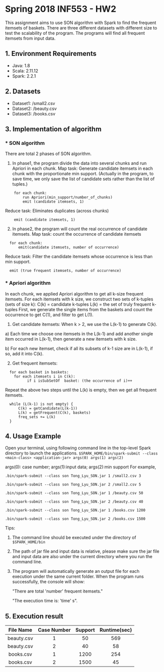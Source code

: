 # Spring 2018 INF553 - HW2
This assignment aims to use SON algorithm with Spark to find the frequent itemsets of baskets. There are three different datasets with different size to test the scalability of the program. The programs will find all frequent itemsets from input data.
## 1. Environment Requirements
* Java: 1.8
* Scala: 2.11.12
* Spark: 2.2.1 
## 2. Datasets
* Dataset1: /small2.csv 
* Dataset2: /beauty.csv
* Dataset3: /books.csv
## 3. Implementation of algorithm
### * SON algorithm 
There are total 2 phases of SON algorithm.
1.	In phase1, the program divide the data into several chunks and run Apriori in each chunk.
Map task: Generate candidate itemsets in each chunk with the proportionate min support. (Actually in the program, to save time, we only save the list of candidate sets rather than the list of tuples.)
```
    for each chunk:
	    run Apriori(min_support/number_of_chunks)
	    emit (candidate itemsets, 1)
```
Reduce task: Eliminates duplicates (across chunks)
```
    emit (candidate itemsets, 1)
```
  
2.	In phase2, the program will count the real occurrence of candidate itemsets.
Map task: count the occurrence of candidate itemsets
```
  for each chunk:
	  emit(candidate itemsets, number of occurrence)
```
Reduce task: Filter the candidate itemsets whose occurrence is less than min support.
```
  emit (true frequent itemsets, number of occurrence)
```
    
### * Apriori algorithm
In each chunk, we applied Apriori algorithm to get all k-size frequent itemsets. For each itemsets with k size, we construct two sets of k-tuples (sets of size k):
C(k) = candidate k-tuples
L(k) = the set of truly frequent k-tuples
First, we generate the single items from the baskets and count the occurrence to get C(1), and filter to get L(1).
1)	Get candidate itemsets: When k > 2, we use the L(k-1) to generate C(k). 

  a)	Each time we choose one itemsets in the L(k-1) and add another single item occurred in L(k-1), then generate a new itemsets with k size.

  b)	For each new itemset, check if all its subsets of k-1 size are in L(k-1), if so, add it into C(k).

2)	Get frequent itemsets: 
```
  for each basket in baskets:
    for each itemsets i in C(k):
		  if i isSubSetOf  basket: (the occurrence of i)++
```
Repeat the above two steps until the L(k) is empty, then we get all frequent itemsets.
```
  while (L(k-1) is not empty) {
	  C(k) = getCandidate(L(k-1))
	  L(k) = getFrequent(C(k), baskets)
	  freq_sets += L(k)
  }
```
## 4. Usage Example
Open your terminal, using following command line in the top-level Spark directory to launch the applications. 
`$SPARK_HOME/bin/spark-submit --class <main-class> <application-jar> args(0) args(1) args(2)`

args(0): case number; args(1):input data; args(2):min support
For example,

`.bin/spark-submit --class son Tong_Lyu_SON.jar 1 /small2.csv 3`

`.bin/spark-submit --class son Tong_Lyu_SON.jar 2 /small2.csv 5`

`.bin/spark-submit --class son Tong_Lyu_SON.jar 1 /beauty.csv 50`

`.bin/spark-submit --class son Tong_Lyu_SON.jar 2 /beauty.csv 40`

`.bin/spark-submit --class son Tong_Lyu_SON.jar 1 /books.csv 1200`

`.bin/spark-submit --class son Tong_Lyu_SON.jar 2 /books.csv 1500`

Tips:
1)	The command line should be executed under the directory of `$SPARK_HOME/bin`

2)	The path of jar file and input data is relative, please make sure the jar file and input data are also under the current directory where you run the command line.

3)	The program will automatically generate an output file for each execution under the same current folder. When the program runs successfully, the console will show: 

	"There are total 'number' frequent itemsets."

	"The execution time is: 'time' s".

## 5. Execution result
|File Name|Case Number|Support|Runtime(sec)
| :------: | :------: | :------: | :------:|
|beauty.csv|1|50|569
|beauty.csv|2|40|58
|books.csv|1|1200|254
|books.csv|2|1500|45
